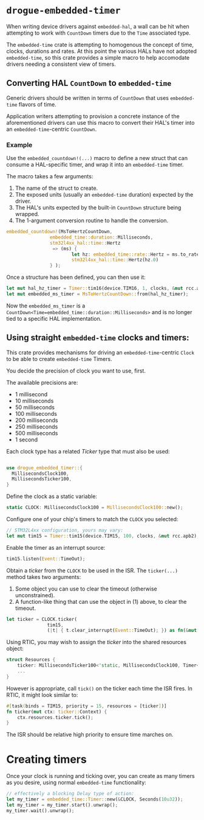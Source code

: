 # `drogue-embedded-timer`

When writing device drivers against `embedded-hal`, a wall can be hit when attempting to work with `CountDown` timers due to the `Time` associated type.

The `embedded-time` crate is attempting to homogenous the concept of time, clocks, durations and rates.
At this point the various HALs have not adopted `embedded-time`, so this crate provides a simple macro to help accomodate drivers needing a consistent view of timers.

## Converting HAL `CountDown` to `embedded-time`

Generic drivers should be written in terms of `CountDown` that uses `embedded-time` flavors of time.

Application writers attempting to provision a concrete instance of the aforementioned drivers can use this macro to convert their HAL's timer into an `embedded-time`-centric `CountDown`.

### Example

Use the `embedded_countdown!(...)` macro to define a new struct that can consume a HAL-specific timer, and wrap it into an `embedded-time` timer.

The macro takes a few arguments:

1. The name of the struct to create.
2. The exposed units (usually an `embedded-time` duration) expected by the driver.
3. The HAL's units expected by the built-in `CountDown` structure being wrapped.
4. The 1-argument conversion routine to handle the conversion.

```rust
embedded_countdown!(MsToHertzCountDown,
                embedded_time::duration::Milliseconds,
                stm32l4xx_hal::time::Hertz
                 => (ms) {
                        let hz: embedded_time::rate::Hertz = ms.to_rate().unwrap();
                        stm32l4xx_hal::time::Hertz(hz.0)
                } );
```

Once a structure has been defined, you can then use it:

```rust
let mut hal_hz_timer = Timer::tim16(device.TIM16, 1, clocks, &mut rcc.apb2);
let mut embedded_ms_timer = MsToHertzCountDown::from(hal_hz_timer);
```

Now the `embedded_ms_timer` is a `CountDown<Time=embedded_time::duration::Milliseconds>` and is no longer tied to a specific HAL implementation.

## Using straight `embedded-time` clocks and timers:

This crate provides mechanisms for driving an `embedded-time`-centric `Clock` to be able to create `embedded-time` Timers.

You decide the precision of clock you want to use, first.

The available precisions are:

* 1 millisecond
* 10 milliseconds
* 50 milliseconds
* 100 milliseconds
* 200 milliseconds
* 250 milliseconds
* 500 milliseconds
* 1 second

Each clock type has a related _Ticker_ type that must also be used:

```rust

use drogue_embedded_timer::{
  MillisecondsClock100,
  MillisecondsTicker100,
}
```

Define the clock as a static variable:

```rust
static CLOCK: MillisecondsClock100 = MillisecondsClock100::new();
```

Configure one of your chip's timers to match the `CLOCK` you selected:

```rust
// STM32L4xx configuration, yours may vary:
let mut tim15 = Timer::tim15(device.TIM15, 100, clocks, &mut rcc.apb2);
```

Enable the timer as an interrupt source:

```rust
tim15.listen(Event::TimeOut);
```

Obtain a _ticker_ from the `CLOCK` to be used in the ISR. The `ticker(...)` method takes two arguments:

1. Some object you can use to clear the timeout (otherwise unconstrained).
2. A function-like thing that can use the object in (1) above, to clear the timeout.

```rust
let ticker = CLOCK.ticker(
               tim15, 
               (|t| { t.clear_interrupt(Event::TimeOut); }) as fn(&mut Timer<TIM15>));
```

Using RTIC, you may wish to assign the _ticker_ into the shared resources object:

```rust
struct Resources {
    ticker: MillisecondsTicker100<'static, MillisecondsClock100, Timer<TIM15>, fn(&mut Timer<TIM15>)>,
    ...
}
```

However is appropriate, call `tick()` on the ticker each time the ISR fires.
In RTIC, it might look similar to:

```rust
#[task(binds = TIM15, priority = 15, resources = [ticker])]
fn ticker(mut ctx: ticker::Context) {
    ctx.resources.ticker.tick();
}
```

The ISR should be relative high priority to ensure time marches on.

# Creating timers

Once your clock is running and ticking over, you can create as many timers as you desire, using normal `embedded-time` functionality:

```rust
// effectively a blocking Delay type of action:
let my_timer = embedded_time::Timer::new(&CLOCK, Seconds(10u32));
let my_timer = my_timer.start().unwrap();
my_timer.wait().unwrap();
```
